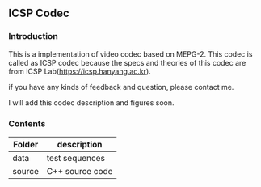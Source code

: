## ICSP Codec
### Introduction
This is a implementation of video codec based on MEPG-2.
This codec is called as ICSP codec because the specs and theories of this codec are from ICSP Lab(https://icsp.hanyang.ac.kr).

if you have any kinds of feedback and question, please contact me.

I will add this codec description and figures soon.

### Contents
| Folder | description |
|---|---|
|data| test sequences |
| source | C++ source code |
